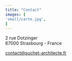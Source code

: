 ```yaml
---
title: "Contact"
images: [
'small/carte.jpg',
]
---
```

2 rue Dotzinger<br />
67000 Strasbourg - France

<a href="mailto:contact@suchet-architecte.fr">contact@suchet-architecte.fr</a>